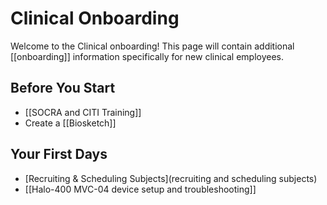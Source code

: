 # Clinical Onboarding
Welcome to the Clinical onboarding! This page will contain additional [[onboarding]] information specifically for new clinical employees.

## Before You Start
* [[SOCRA and CITI Training]]
* Create a [[Biosketch]]

## Your First Days
* [Recruiting & Scheduling Subjects](recruiting and scheduling subjects)
* [[Halo-400 MVC-04 device setup and troubleshooting]]